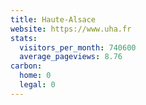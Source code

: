 ```yaml
---
title: Haute-Alsace
website: https://www.uha.fr
stats:
  visitors_per_month: 740600
  average_pageviews: 8.76
carbon:
  home: 0
  legal: 0
---
```

